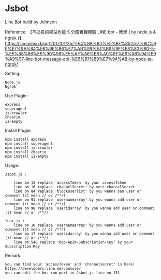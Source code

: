 # Jsbot
Line Bot build by Johnson

Reference:
	【不必真的架站也能 5 分鐘實機體驗 LINE bot – 教學 ( by node.js & ngrok )】
	https://simonhsu.blog/2017/01/25/%E4%B8%8D%E5%BF%85%E7%9C%9F%E7%9A%84%E6%9E%B6%E7%AB%99%E4%B9%9F%E8%83%BD-5-%E5%88%86%E9%90%98%E5%AF%A6%E6%A9%9F%E9%AB%94%E9%A9%97-line-bot-message-api-%E6%87%89%E7%94%A8-by-node-js-ngrok/

Setting:

	Node.js
	Ngrok

Use Plugin:

	express
	superagent
	js-crawler
	cheerio
	is-empty
	
Install Plugin:

	npm install express
	npm install superagent
	npm install js-crawler
	npm install cheerio
	npm install is-empty

Usage:

	Jsbot.js : 
	
		line on 15 replace 'accessToken' by your accessToken
		line on 16 replace 'channelSecret' by your channelSecret
		line on 84 replace 'blockuserlist' by you wanna ban user or comment (it mean // or /**/)
		line on 91 replace 'usernamearray' by you wanna add user or comment (it mean // or /**/)
		line on 98 replace 'useridarray' by you wanna add user or comment (it mean // or /**/)
	
	func.js :
		line on 10 replace 'usernamearray' by you wanna add user or comment (it mean // or /**/)
		line on 17 replace 'useridarray' by you wanna add user or comment (it mean // or /**/)
		line on 540 replace 'Ocp-Apim-Subscription-Key' by your Subscription-Key 

Remark:

	you can find your 'accessToken' and 'channelSecret' in here: https://developers.line.me/console/
	you can edit the bot run port in Jsbot.js line on 151
